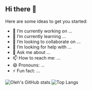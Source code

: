 ## Hi there 👋

Here are some ideas to get you started:

- 🔭 I’m currently working on ...
- 🌱 I’m currently learning ...
- 👯 I’m looking to collaborate on ...
- 🤔 I’m looking for help with ...
- 💬 Ask me about ...
- 📫 How to reach me: ...
- 😄 Pronouns: ...
- ⚡ Fun fact: ...

![Oleh's GitHub stats](https://github-readme-stats.vercel.app/api?username=linnykoleh&show_icons=true)
![Top Langs](https://github-readme-stats.vercel.app/api/top-langs/?username=linnykoleh&hide=TeX&layout=compact)

